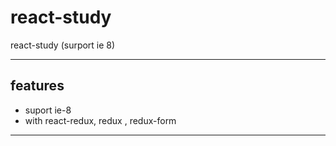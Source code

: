 # react-study
react-study (surport ie 8)

------------

## features

- suport ie-8
- with react-redux, redux , redux-form

------------

